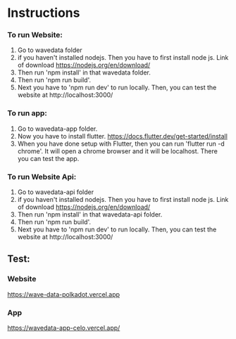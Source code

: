 # Instructions

### To run Website:
1. Go to wavedata folder
2. if you haven't installed nodejs. Then you have to first install node js. Link of download  https://nodejs.org/en/download/
3. Then run 'npm install' in that wavedata folder.
4. Then run 'npm run build'. 
5. Next you have to 'npm run dev' to run locally. Then, you can test the website at http://localhost:3000/


### To run app:
1. Go to wavedata-app folder.
2. Now you have to install flutter. https://docs.flutter.dev/get-started/install
3. When you have done setup with Flutter, then you can run 'flutter run -d chrome'. It will open a chrome browser and it will be localhost. There you can test the app.

### To run Website Api:
1. Go to wavedata-api folder
2. if you haven't installed nodejs. Then you have to first install node js. Link of download  https://nodejs.org/en/download/
3. Then run 'npm install' in that wavedata-api folder.
4. Then run 'npm run build'. 
5. Next you have to 'npm run dev' to run locally. Then, you can test the website at http://localhost:3000/

## Test:
### Website
https://wave-data-polkadot.vercel.app
### App
https://wavedata-app-celo.vercel.app/
